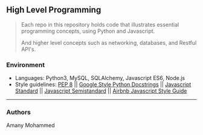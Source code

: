 ## High Level Programming
> Each repo in this repository holds code that illustrates essential programming concepts, using Python and Javascript.
> 
> And higher level concepts such as networking, databases, and Restful API's.

### Environment
* Languages: Python3, MySQL, SQLAlchemy, Javascript ES6, Node.js
* Style guidelines: [PEP 8](https://www.python.org/dev/peps/pep-0008/) || [Google Style Python Docstrings](http://sphinxcontrib-napoleon.readthedocs.io/en/latest/example_google.html) || [Javascript Standard](https://standardjs.com/rules.html) || [Javascript Semistandard](https://github.com/Flet/semistandard) || [Airbnb Javascript Style Guide](https://github.com/airbnb/javascript) 

---
### Authors
Amany Mohammed
